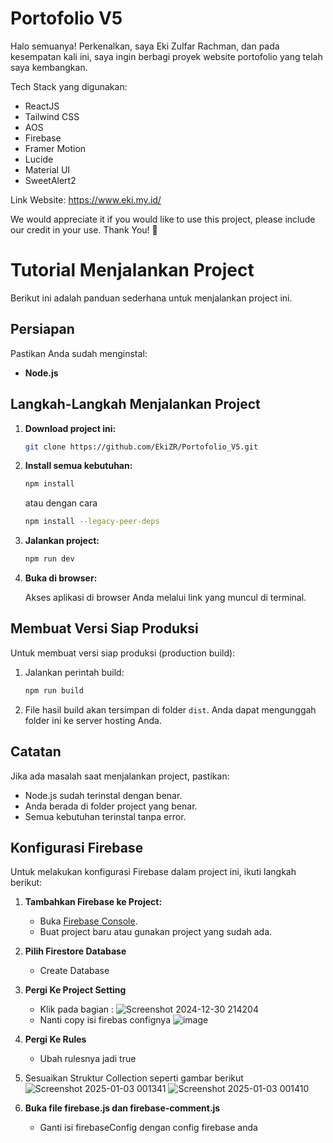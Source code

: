 # Portofolio V5
Halo semuanya!
Perkenalkan, saya Eki Zulfar Rachman, dan pada kesempatan kali ini, saya ingin berbagi proyek website portofolio yang telah saya kembangkan.

Tech Stack yang digunakan:
- ReactJS
- Tailwind CSS
- AOS
- Firebase
- Framer Motion
- Lucide
- Material UI
- SweetAlert2

Link Website:
https://www.eki.my.id/

We would appreciate it if you would like to use this project, please include our credit in your use. Thank You! 🙏

# Tutorial Menjalankan Project

Berikut ini adalah panduan sederhana untuk menjalankan project ini.

## Persiapan

Pastikan Anda sudah menginstal:

- **Node.js** 

## Langkah-Langkah Menjalankan Project

1. **Download project ini:**

   ```bash
   git clone https://github.com/EkiZR/Portofolio_V5.git
   ```

2. **Install semua kebutuhan:**

   ```bash
   npm install
   ```
   atau dengan cara
   
    ```bash
   npm install --legacy-peer-deps
   ```

4. **Jalankan project:**
   
   ```bash
   npm run dev
   ```

6. **Buka di browser:**

   Akses aplikasi di browser Anda melalui link yang muncul di terminal.

## Membuat Versi Siap Produksi

Untuk membuat versi siap produksi (production build):

1. Jalankan perintah build:

   ```bash
   npm run build
   ```

2. File hasil build akan tersimpan di folder `dist`. Anda dapat mengunggah folder ini ke server hosting Anda.

## Catatan

Jika ada masalah saat menjalankan project, pastikan:

- Node.js sudah terinstal dengan benar.
- Anda berada di folder project yang benar.
- Semua kebutuhan terinstal tanpa error.

## Konfigurasi Firebase

Untuk melakukan konfigurasi Firebase dalam project ini, ikuti langkah berikut:

1. **Tambahkan Firebase ke Project:**
   - Buka [Firebase Console](https://console.firebase.google.com/).
   - Buat project baru atau gunakan project yang sudah ada.

2. **Pilih Firestore Database**
   - Create Database

3. **Pergi Ke Project Setting**
    - Klik pada bagian : ![Screenshot 2024-12-30 214204](https://github.com/user-attachments/assets/43243cad-b414-4dd9-8793-d15c401c82fe)
    - Nanti copy isi firebas confignya ![image](https://github.com/user-attachments/assets/6d0e158c-1ae0-40c1-8b41-9e53a1c4ccbb)

4. **Pergi Ke Rules**
   - Ubah rulesnya jadi true

5. Sesuaikan Struktur Collection seperti gambar berikut
  ![Screenshot 2025-01-03 001341](https://github.com/user-attachments/assets/38580122-08a4-4499-a8fd-0f253652a239)
![Screenshot 2025-01-03 001410](https://github.com/user-attachments/assets/d563d7ad-f1ab-46ff-8185-640dcebd0363)

6. **Buka file firebase.js dan firebase-comment.js** 
   - Ganti isi firebaseConfig dengan config firebase anda



    
      


